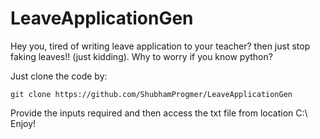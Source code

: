 # LeaveApplicationGen

Hey you, tired of writing leave application to your teacher? then just stop faking leaves!! (just kidding). Why to worry if you know python?

Just clone the code by:

    git clone https://github.com/ShubhamProgmer/LeaveApplicationGen

Provide the inputs required and then access the txt file from location C:\\
Enjoy!
